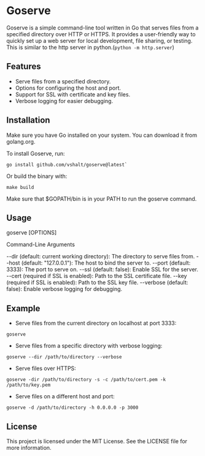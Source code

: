 # Goserve
Goserve is a simple command-line tool written in Go that serves files from a specified directory over HTTP or HTTPS. It provides a user-friendly way to quickly set up a web server for local development, file sharing, or testing. This is similar to the http server in python.(`python -m http.server`)


## Features
- Serve files from a specified directory.
- Options for configuring the host and port.
- Support for SSL with certificate and key files.
- Verbose logging for easier debugging.


##  Installation
Make sure you have Go installed on your system. You can download it from golang.org.

To install Goserve, run:
```
go install github.com/vshalt/goserve@latest`
```
Or build the binary with:
```
make build
```
Make sure that $GOPATH/bin is in your PATH to run the goserve command.

## Usage

goserve [OPTIONS]

Command-Line Arguments

--dir (default: current working directory): The directory to serve files from.
--host (default: "127.0.0.1"): The host to bind the server to.
--port (default: 3333): The port to serve on.
--ssl (default: false): Enable SSL for the server.
--cert (required if SSL is enabled): Path to the SSL certificate file.
--key (required if SSL is enabled): Path to the SSL key file.
--verbose (default: false): Enable verbose logging for debugging.

## Example
- Serve files from the current directory on localhost at port 3333:
```
goserve
```
- Serve files from a specific directory with verbose logging:
```
goserve --dir /path/to/directory --verbose
```
- Serve files over HTTPS:

```
goserve -dir /path/to/directory -s -c /path/to/cert.pem -k /path/to/key.pem
```

- Serve files on a different host and port:
```
goserve -d /path/to/directory -h 0.0.0.0 -p 3000
```

## License
This project is licensed under the MIT License. See the LICENSE file for more information.
